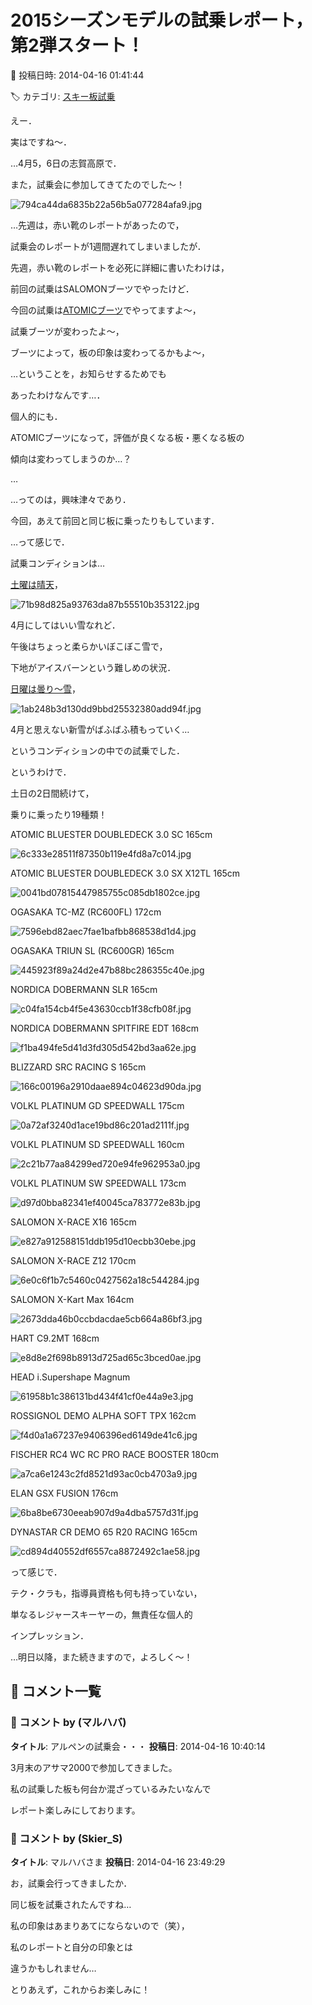 # 2015シーズンモデルの試乗レポート，第2弾スタート！

📅 投稿日時: 2014-04-16 01:41:44

🏷️ カテゴリ: [スキー板試乗](c0bd8048615710cee890e403a36cc9a2b.md)

えー．


実はですね～．





…4月5，6日の志賀高原で．


また，試乗会に参加してきてたのでした～！




![794ca44da6835b22a56b5a077284afa9.jpg](images/794ca44da6835b22a56b5a077284afa9.jpg)







…先週は，赤い靴のレポートがあったので，


試乗会のレポートが1週間遅れてしまいましたが．





先週，赤い靴のレポートを必死に詳細に書いたわけは，


前回の試乗はSALOMONブーツでやったけど．


今回の試乗は[ATOMICブーツ](e49ba60ca83abf037c6421d52c585d288.md)でやってますよ～，


試乗ブーツが変わったよ～，


ブーツによって，板の印象は変わってるかもよ～，


…ということを，お知らせするためでも


あったわけなんです…．





個人的にも．


ATOMICブーツになって，評価が良くなる板・悪くなる板の


傾向は変わってしまうのか…？


…


…ってのは，興味津々であり．


今回，あえて前回と同じ板に乗ったりもしています．





…って感じで．


試乗コンディションは…


[土曜は晴天](ea38761b84f06485d49df8d6a52e965bb.md)，




![71b98d825a93763da87b55510b353122.jpg](images/71b98d825a93763da87b55510b353122.jpg)




4月にしてはいい雪なれど．


午後はちょっと柔らかいぼこぼこ雪で，


下地がアイスバーンという難しめの状況．





[日曜は曇り～雪](ea5fd77e4ebf604e6328fdb3a568eafb1.md)，




![1ab248b3d130dd9bbd25532380add94f.jpg](images/1ab248b3d130dd9bbd25532380add94f.jpg)




4月と思えない新雪がばふばふ積もっていく…


というコンディションの中での試乗でした．





というわけで．


土日の2日間続けて，


乗りに乗ったり19種類！





ATOMIC BLUESTER DOUBLEDECK 3.0 SC 165cm




![6c333e28511f87350b119e4fd8a7c014.jpg](images/6c333e28511f87350b119e4fd8a7c014.jpg)







ATOMIC BLUESTER DOUBLEDECK 3.0 SX X12TL 165cm




![0041bd07815447985755c085db1802ce.jpg](images/0041bd07815447985755c085db1802ce.jpg)







OGASAKA TC-MZ (RC600FL) 172cm




![7596ebd82aec7fae1bafbb868538d1d4.jpg](images/7596ebd82aec7fae1bafbb868538d1d4.jpg)







OGASAKA TRIUN SL (RC600GR) 165cm 




![445923f89a24d2e47b88bc286355c40e.jpg](images/445923f89a24d2e47b88bc286355c40e.jpg)







NORDICA DOBERMANN SLR 165cm




![c04fa154cb4f5e43630ccb1f38cfb08f.jpg](images/c04fa154cb4f5e43630ccb1f38cfb08f.jpg)







NORDICA DOBERMANN SPITFIRE EDT 168cm




![f1ba494fe5d41d3fd305d542bd3aa62e.jpg](images/f1ba494fe5d41d3fd305d542bd3aa62e.jpg)







BLIZZARD SRC RACING S 165cm




![166c00196a2910daae894c04623d90da.jpg](images/166c00196a2910daae894c04623d90da.jpg)







VOLKL PLATINUM GD SPEEDWALL 175cm




![0a72af3240d1ace19bd86c201ad2111f.jpg](images/0a72af3240d1ace19bd86c201ad2111f.jpg)







VOLKL PLATINUM SD SPEEDWALL 160cm




![2c21b77aa84299ed720e94fe962953a0.jpg](images/2c21b77aa84299ed720e94fe962953a0.jpg)







VOLKL PLATINUM SW SPEEDWALL 173cm




![d97d0bba82341ef40045ca783772e83b.jpg](images/d97d0bba82341ef40045ca783772e83b.jpg)







SALOMON X-RACE X16 165cm




![e827a912588151ddb195d10ecbb30ebe.jpg](images/e827a912588151ddb195d10ecbb30ebe.jpg)







SALOMON X-RACE Z12 170cm




![6e0c6f1b7c5460c0427562a18c544284.jpg](images/6e0c6f1b7c5460c0427562a18c544284.jpg)







SALOMON X-Kart Max 164cm




![2673dda46b0ccbdacdae5cb664a86bf3.jpg](images/2673dda46b0ccbdacdae5cb664a86bf3.jpg)







HART C9.2MT 168cm




![e8d8e2f698b8913d725ad65c3bced0ae.jpg](images/e8d8e2f698b8913d725ad65c3bced0ae.jpg)







HEAD i.Supershape Magnum




![61958b1c386131bd434f41cf0e44a9e3.jpg](images/61958b1c386131bd434f41cf0e44a9e3.jpg)







ROSSIGNOL DEMO ALPHA SOFT TPX 162cm




![f4d0a1a67237e9406396ed6149de41c6.jpg](images/f4d0a1a67237e9406396ed6149de41c6.jpg)







FISCHER RC4 WC RC PRO RACE BOOSTER 180cm




![a7ca6e1243c2fd8521d93ac0cb4703a9.jpg](images/a7ca6e1243c2fd8521d93ac0cb4703a9.jpg)







ELAN GSX FUSION 176cm




![6ba8be6730eeab907d9a4dba5757d31f.jpg](images/6ba8be6730eeab907d9a4dba5757d31f.jpg)







DYNASTAR CR DEMO 65 R20 RACING 165cm




![cd894d40552df6557ca8872492c1ae58.jpg](images/cd894d40552df6557ca8872492c1ae58.jpg)







って感じで．


テク・クラも，指導員資格も何も持っていない，


単なるレジャースキーヤーの，無責任な個人的


インプレッション．


…明日以降，また続きますので，よろしく～！

## 💬 コメント一覧

### 💬 コメント by (マルハバ)
**タイトル**: アルペンの試乗会・・・
**投稿日**: 2014-04-16 10:40:14

3月末のアサマ2000で参加してきました。



私の試乗した板も何台か混ざっているみたいなんで

レポート楽しみにしております。

### 💬 コメント by (Skier_S)
**タイトル**: マルハバさま
**投稿日**: 2014-04-16 23:49:29

お，試乗会行ってきましたか．

同じ板を試乗されたんですね…

私の印象はあまりあてにならないので（笑），

私のレポートと自分の印象とは

違うかもしれません…



とりあえず，これからお楽しみに！

